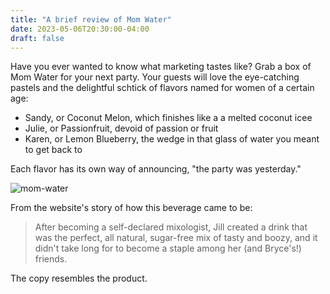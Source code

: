 ```yaml
---
title: "A brief review of Mom Water"
date: 2023-05-06T20:30:00-04:00
draft: false
---
```


Have you ever wanted to know what marketing tastes like?  Grab a box of Mom Water for your next party. Your guests will love the eye-catching pastels and the delightful schtick of flavors named for women of a certain age:

- Sandy, or Coconut Melon, which finishes like a a melted coconut icee
- Julie, or Passionfruit, devoid of passion or fruit
- Karen, or Lemon Blueberry, the wedge in that glass of water you meant to get back to

Each flavor has its own way of announcing, "the party was yesterday."

![mom-water](/img/mom-water.jpg)

From the website's story of how this beverage came to be:

> After becoming a self-declared mixologist, Jill created a drink that was the perfect, all natural, sugar-free mix of tasty and boozy, and it didn't take long for to become a staple among her (and Bryce's!) friends.

The copy resembles the product.
